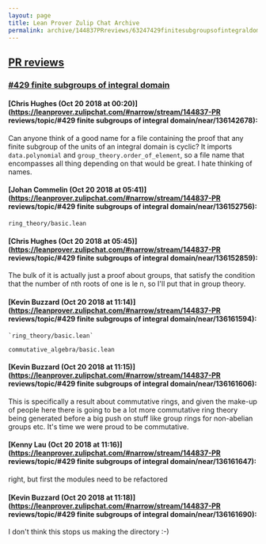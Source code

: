 ```yaml
---
layout: page
title: Lean Prover Zulip Chat Archive 
permalink: archive/144837PRreviews/63247429finitesubgroupsofintegraldomain.html
---
```


## [PR reviews](index.html)
### [#429 finite subgroups of integral domain](63247429finitesubgroupsofintegraldomain.html)

#### [Chris Hughes (Oct 20 2018 at 00:20)](https://leanprover.zulipchat.com/#narrow/stream/144837-PR reviews/topic/#429 finite subgroups of integral domain/near/136142678):
Can anyone think of a good name for a file containing the proof that any finite subgroup of the units of an integral domain is cyclic? It imports `data.polynomial` and `group_theory.order_of_element`, so a file name that encompasses all thing depending on that would be great. I hate thinking of names.

#### [Johan Commelin (Oct 20 2018 at 05:41)](https://leanprover.zulipchat.com/#narrow/stream/144837-PR reviews/topic/#429 finite subgroups of integral domain/near/136152756):
`ring_theory/basic.lean`

#### [Chris Hughes (Oct 20 2018 at 05:45)](https://leanprover.zulipchat.com/#narrow/stream/144837-PR reviews/topic/#429 finite subgroups of integral domain/near/136152859):
The bulk of it is actually just a proof about groups, that satisfy the condition that the number of nth roots of one is le n, so I'll put that in group theory.

#### [Kevin Buzzard (Oct 20 2018 at 11:14)](https://leanprover.zulipchat.com/#narrow/stream/144837-PR reviews/topic/#429 finite subgroups of integral domain/near/136161594):
```quote
`ring_theory/basic.lean`
```
`commutative_algebra/basic.lean`

#### [Kevin Buzzard (Oct 20 2018 at 11:15)](https://leanprover.zulipchat.com/#narrow/stream/144837-PR reviews/topic/#429 finite subgroups of integral domain/near/136161606):
This is specifically a result about commutative rings, and given the make-up of people here there is going to be a lot more commutative ring theory being generated before a big push on stuff like group rings for non-abelian groups etc. It's time we were proud to be commutative.

#### [Kenny Lau (Oct 20 2018 at 11:16)](https://leanprover.zulipchat.com/#narrow/stream/144837-PR reviews/topic/#429 finite subgroups of integral domain/near/136161647):
right, but first the modules need to be refactored

#### [Kevin Buzzard (Oct 20 2018 at 11:18)](https://leanprover.zulipchat.com/#narrow/stream/144837-PR reviews/topic/#429 finite subgroups of integral domain/near/136161690):
I don't think this stops us making the directory :-)

